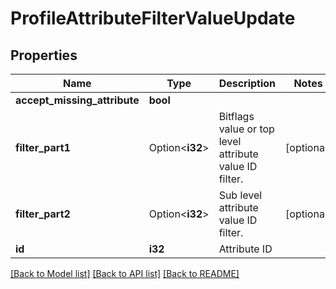 # ProfileAttributeFilterValueUpdate

## Properties

Name | Type | Description | Notes
------------ | ------------- | ------------- | -------------
**accept_missing_attribute** | **bool** |  | 
**filter_part1** | Option<**i32**> | Bitflags value or top level attribute value ID filter. | [optional]
**filter_part2** | Option<**i32**> | Sub level attribute value ID filter. | [optional]
**id** | **i32** | Attribute ID | 

[[Back to Model list]](../README.md#documentation-for-models) [[Back to API list]](../README.md#documentation-for-api-endpoints) [[Back to README]](../README.md)


